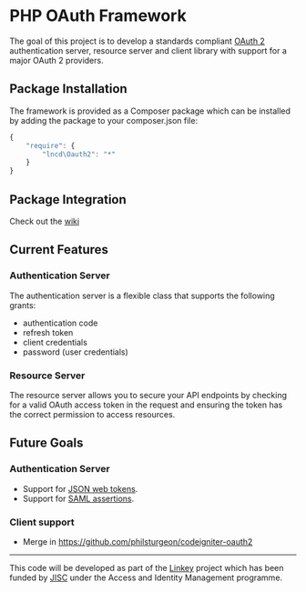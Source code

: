 # PHP OAuth Framework

The goal of this project is to develop a standards compliant [OAuth 2](http://tools.ietf.org/wg/oauth/draft-ietf-oauth-v2/) authentication server, resource server and client library with support for a major OAuth 2 providers.

## Package Installation

The framework is provided as a Composer package which can be installed by adding the package to your composer.json file:

```javascript
{
	"require": {
		"lncd\Oauth2": "*"
	}
}
```

## Package Integration

Check out the [wiki](https://github.com/lncd/OAuth2/wiki)

## Current Features

### Authentication Server

The authentication server is a flexible class that supports the following grants:

* authentication code
* refresh token
* client credentials
* password (user credentials)

### Resource Server

The resource server allows you to secure your API endpoints by checking for a valid OAuth access token in the request and ensuring the token has the correct permission to access resources.




## Future Goals

### Authentication Server

* Support for [JSON web tokens](http://tools.ietf.org/wg/oauth/draft-ietf-oauth-json-web-token/).
* Support for [SAML assertions](http://tools.ietf.org/wg/oauth/draft-ietf-oauth-saml2-bearer/).

### Client support

* Merge in https://github.com/philsturgeon/codeigniter-oauth2

---

This code will be developed as part of the [Linkey](http://linkey.blogs.lincoln.ac.uk) project which has been funded by [JISC](http://jisc.ac.uk) under the Access and Identity Management programme.